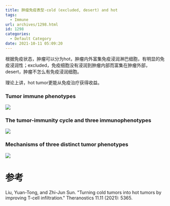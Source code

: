 ```yaml
---
title: 肿瘤免疫表型-cold (excluded, desert) and hot
tags:
  - Immune
url: archives/1298.html
id: 1298
categories:
  - Default Category
date: 2021-10-11 05:09:20
---
```


根据免疫状态，肿瘤可以分为hot，肿瘤内外富集免疫浸润淋巴细胞，有明显的免疫浸润性；excluded，免疫细胞没有浸润到肿瘤内部而富集在肿瘤外部，desert，肿瘤不怎么有免疫浸润细胞。

理论上讲，hot tumor更能从免疫治疗获得收益。


### Tumor immune phenotypes

![](/wp/f4w/2021/2021-10-10TumorImmunePhenotypes1.jpg)

<!--more-->

### The tumor-immunity cycle and three immunophenotypes

![](/wp/f4w/2021/2021-10-10TumorImmunePhenotypes2.jpg)

### Mechanisms of three distinct tumor phenotypes

![](/wp/f4w/2021/2021-10-10TumorImmunePhenotypes3.jpg)

# 参考

Liu, Yuan-Tong, and Zhi-Jun Sun. "Turning cold tumors into hot tumors by improving T-cell infiltration." Theranostics 11.11 (2021): 5365.

